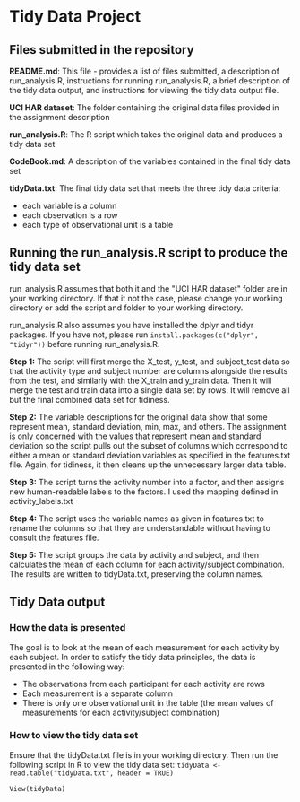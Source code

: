 # Tidy Data Project
## Files submitted in the repository
__README.md__: This file - provides a list of files submitted, a description of run_analysis.R, instructions for running run_analysis.R, a brief description of the tidy data output, and instructions for viewing the tidy data output file.

__UCI HAR dataset__: The folder containing the original data files provided in the assignment description

__run_analysis.R__: The R script which takes the original data and produces a tidy data set

__CodeBook.md__: A description of the variables contained in the final tidy data set

__tidyData.txt__: The final tidy data set that meets the three tidy data criteria:
* each variable is a column
* each observation is a row
* each type of observational unit is a table

## Running the run_analysis.R script to produce the tidy data set
run_analysis.R assumes that both it and the "UCI HAR dataset" folder are in your working directory. If that it not the case, please change your working directory or add the script and folder to your working directory. 

run_analysis.R also assumes you have installed the dplyr and tidyr packages. If you have not, please run `install.packages(c("dplyr", "tidyr"))` before running run_analysis.R.

__Step 1:__ The script will first merge the X_test, y_test, and subject_test data so that the activity type and subject number are columns alongside the results from the test, and similarly with the X_train and y_train data. Then it will merge the test and train data into a single data set by rows. It will remove all but the final combined data set for tidiness.

__Step 2:__ The variable descriptions for the original data show that some represent mean, standard deviation, min, max, and others. The assignment is only concerned with the values that represent mean and standard deviation so the script pulls out the subset of columns which correspond to either a mean or standard deviation variables as specified in the features.txt file. Again, for tidiness, it then cleans up the unnecessary larger data table.

__Step 3:__ The script turns the activity number into a factor, and then assigns new human-readable labels to the factors. I used the mapping defined in activity_labels.txt

__Step 4:__ The script uses the variable names as given in features.txt to rename the columns so that they are understandable without having to consult the features file. 

__Step 5:__ The script groups the data by activity and subject, and then calculates the mean of each column for each activity/subject combination. The results are written to tidyData.txt, preserving the column names.

## Tidy Data output
### How the data is presented
The goal is to look at the mean of each measurement for each activity by each subject. In order to satisfy the tidy data principles, the data is presented in the following way:
* The observations from each participant for each activity are rows
* Each measurement is a separate column
* There is only one observational unit in the table (the mean values of measurements for each activity/subject combination)

### How to view the tidy data set
Ensure that the tidyData.txt file is in your working directory. Then run the following script in R to view the tidy data set:
`tidyData <- read.table("tidyData.txt", header = TRUE)`

`View(tidyData)`
